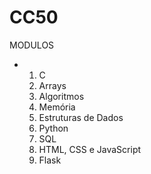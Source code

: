 # CC50
MODULOS
- 1. C
  2. Arrays
  3. Algoritmos
  4. Memória
  5. Estruturas de Dados
  6. Python
  7. SQL
  8. HTML, CSS e JavaScript
  9. Flask
